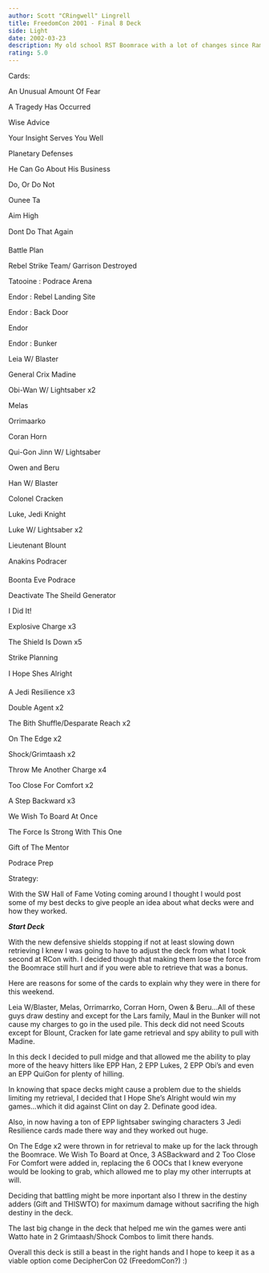 ```yaml
---
author: Scott "CRingwell" Lingrell
title: FreedomCon 2001 - Final 8 Deck
side: Light
date: 2002-03-23
description: My old school RST Boomrace with a lot of changes since RamapoCon to prove the deck can still hold against anyone except Hayes Hunter (currently 4-1 against him) in the final 8 confrontation. :)
rating: 5.0
---
```

Cards: 

An Unusual Amount Of Fear
A Tragedy Has Occurred
Wise Advice
Your Insight Serves You Well
Planetary Defenses
He Can Go About His Business
Do, Or Do Not
Ounee Ta
Aim High
Dont Do That Again
Battle Plan
Rebel Strike Team/ Garrison Destroyed
Tatooine : Podrace Arena
Endor : Rebel Landing Site
Endor : Back Door
Endor
Endor : Bunker

Leia W/ Blaster
General Crix Madine
Obi-Wan W/ Lightsaber x2
Melas
Orrimaarko
Coran Horn
Qui-Gon Jinn W/ Lightsaber
Owen and Beru
Han W/ Blaster
Colonel Cracken
Luke, Jedi Knight
Luke W/ Lightsaber x2
Lieutenant Blount

Anakins Podracer

Boonta Eve Podrace
Deactivate The Sheild Generator
I Did It!

Explosive Charge x3

The Shield Is Down x5
Strike Planning
I Hope Shes Alright

A Jedi Resilience x3
Double Agent x2
The Bith Shuffle/Desparate Reach x2
On The Edge x2
Shock/Grimtaash x2
Throw Me Another Charge x4
Too Close For Comfort x2
A Step Backward x3
We Wish To Board At Once
The Force Is Strong With This One
Gift of The Mentor
Podrace Prep



Strategy: 

With the SW Hall of Fame Voting coming around I thought I would post some of my best decks to give people an idea about what decks were and how they worked.

***Start Deck***
With the new defensive shields stopping if not at least slowing down retrieving I knew I was going to have to adjust the deck from what I took second at RCon with.  I decided though that making them lose the force from the Boomrace still hurt and if you were able to retrieve that was a bonus.

Here are reasons for some of the cards to explain why they were in there for this weekend.

Leia W/Blaster, Melas, Orrimarrko, Corran Horn, Owen & Beru...All of these guys draw destiny and except for the Lars family, Maul in the Bunker will not cause my charges to go in the used pile.  This deck did not need Scouts except for Blount, Cracken for late game retrieval and spy ability to pull with Madine. 

In this deck I decided to pull midge and that allowed me the ability to play more of the heavy hitters like EPP Han, 2 EPP Lukes, 2 EPP Obi’s and even an EPP QuiGon for plenty of hilling.  

In knowing that space decks might cause a problem due to the shields limiting my retrieval, I decided that I Hope She’s Alright would win my games...which it did against Clint on day 2.  Definate good idea.  

Also, in now having a ton of EPP lightsaber swinging characters 3 Jedi Resilience cards made there way and they worked out huge.

On The Edge x2 were thrown in for retrieval to make up for the lack through the Boomrace.  We Wish To Board at Once, 3 ASBackward and 2 Too Close For Comfort were added in, replacing the 6 OOCs that I knew everyone would be looking to grab, which allowed me to play my other interrupts at will.

Deciding that battling might be more inportant also I threw in the destiny adders (Gift and THISWTO) for maximum damage without sacrifing the high destiny in the deck.

The last big change in the deck that helped me win the games were anti Watto hate in 2 Grimtaash/Shock Combos to limit there hands.

Overall this deck is still a beast in the right hands and I hope to keep it as a viable option come DecipherCon 02 (FreedomCon?)  :)

